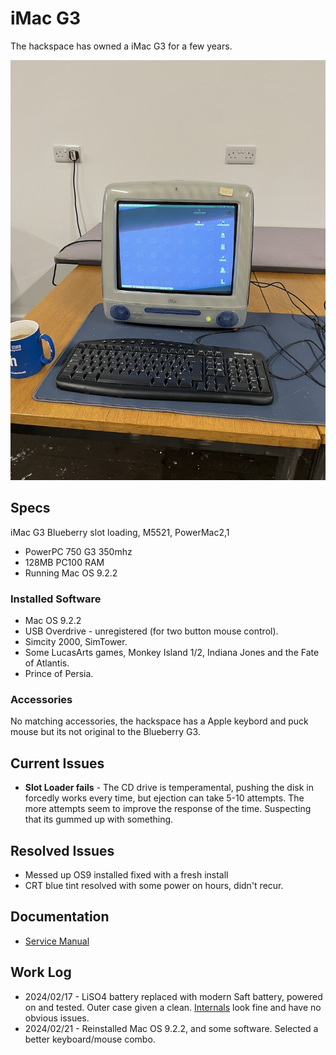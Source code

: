 # iMac G3

The hackspace has owned a iMac G3 for a few years. 

![iMac G3 at the hackspace](imac.jpg)

## Specs

iMac G3 Blueberry slot loading, M5521, PowerMac2,1

* PowerPC 750 G3 350mhz
* 128MB PC100 RAM
* Running Mac OS 9.2.2

### Installed Software

* Mac OS 9.2.2
* USB Overdrive - unregistered (for two button mouse control).
* Simcity 2000, SimTower.
* Some LucasArts games, Monkey Island 1/2, Indiana Jones and the Fate of Atlantis.
* Prince of Persia.

### Accessories

No matching accessories, the hackspace has a Apple keybord and puck mouse but its not original to the Blueberry G3.

## Current Issues

* **Slot Loader fails** - The CD drive is temperamental, pushing the disk in forcedly works every time, but ejection can take 5-10 attempts. The more attempts seem to improve the response of the time. Suspecting that its gummed up with something.

## Resolved Issues

* Messed up OS9 installed fixed with a fresh install
* CRT blue tint resolved with some power on hours, didn't recur.

## Documentation

* [Service Manual](iMac_DV.pdf)

## Work Log

* 2024/02/17 - LiSO4 battery replaced with modern Saft battery, powered on and tested. Outer case given a clean. [Internals](internals.jpg) look fine and have no obvious issues.
* 2024/02/21 - Reinstalled Mac OS 9.2.2, and some software. Selected a better keyboard/mouse combo.
